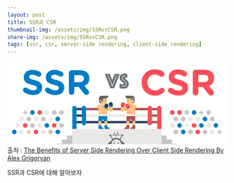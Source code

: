 ```yaml
---
layout: post
title: SSR과 CSR
thumbnail-img: /assets/img/SSRvsCSR.png
share-img: /assets/img/SSRvsCSR.png
tags: [ssr, csr, server-side rendering, client-side rendering]
---
```


![CSRvsSSR](/assets/img/SSRvsCSR.png)
출처 : [The Benefits of Server Side Rendering Over Client Side Rendering By Alex Grigoryan](https://medium.com/walmartlabs/the-benefits-of-server-side-rendering-over-client-side-rendering-5d07ff2cefe8)


SSR과 CSR에 대해 알아보자
